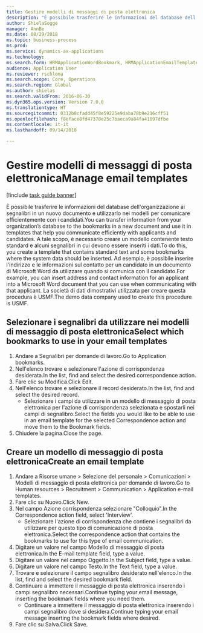 ```yaml
--- 
title: Gestire modelli di messaggi di posta elettronica
description: "È possibile trasferire le informazioni del database dell'organizzazione ai segnalibri in un nuovo documento e utilizzarlo nei modelli per comunicare efficientemente con i candidati."
author: ShielaSogge
manager: AnnBe
ms.date: 08/29/2018
ms.topic: business-process
ms.prod: 
ms.service: dynamics-ax-applications
ms.technology: 
ms.search.form: HRMApplicationWordBookmark, HRMApplicationEmailTemplate
audience: Application User
ms.reviewer: rschloma
ms.search.scope: Core, Operations
ms.search.region: Global
ms.author: shielas
ms.search.validFrom: 2016-06-30
ms.dyn365.ops.version: Version 7.0.0
ms.translationtype: HT
ms.sourcegitcommit: 0312b8cfadd45f8e59225e9daba78b9e216cff51
ms.openlocfilehash: f8eface8fd47378e25c7baeca9a84fa41097dfbe
ms.contentlocale: it-it
ms.lasthandoff: 09/14/2018

---
```

# <a name="manage-email-templates"></a><span data-ttu-id="9b86c-103">Gestire modelli di messaggi di posta elettronica</span><span class="sxs-lookup"><span data-stu-id="9b86c-103">Manage email templates</span></span>

[!include [task guide banner](../../includes/task-guide-banner.md)]

<span data-ttu-id="9b86c-104">È possibile trasferire le informazioni del database dell'organizzazione ai segnalibri in un nuovo documento e utilizzarlo nei modelli per comunicare efficientemente con i candidati.</span><span class="sxs-lookup"><span data-stu-id="9b86c-104">You can transfer information from your organization’s database to the bookmarks in a new document and use it in templates that help you communicate efficiently with applicants and candidates.</span></span> <span data-ttu-id="9b86c-105">A tale scopo, è necessario creare un modello contenente testo standard e alcuni segnalibri in cui devono essere inseriti i dati.</span><span class="sxs-lookup"><span data-stu-id="9b86c-105">To do this, you create a template that contains standard text and some bookmarks where the system data should be inserted.</span></span> <span data-ttu-id="9b86c-106">Ad esempio, è possibile inserire l'indirizzo e le informazioni sul contatto per un candidato in un documento di Microsoft Word da utilizzare quando si comunica con il candidato.</span><span class="sxs-lookup"><span data-stu-id="9b86c-106">For example, you can insert address and contact information for an applicant into a Microsoft Word document that you can use when communicating with that applicant.</span></span> <span data-ttu-id="9b86c-107">La società di dati dimostrativi utilizzata per creare questa procedura è USMF.</span><span class="sxs-lookup"><span data-stu-id="9b86c-107">The demo data company used to create this procedure is USMF.</span></span>


## <a name="select-which-bookmarks-to-use-in-your-email-templates"></a><span data-ttu-id="9b86c-108">Selezionare i segnalibri da utilizzare nei modelli di messaggio di posta elettronica</span><span class="sxs-lookup"><span data-stu-id="9b86c-108">Select which bookmarks to use in your email templates</span></span>
1. <span data-ttu-id="9b86c-109">Andare a Segnalibri per domande di lavoro.</span><span class="sxs-lookup"><span data-stu-id="9b86c-109">Go to Application bookmarks.</span></span>
2. <span data-ttu-id="9b86c-110">Nell'elenco trovare e selezionare l'azione di corrispondenza desiderata.</span><span class="sxs-lookup"><span data-stu-id="9b86c-110">In the list, find and select the desired correspondence action.</span></span>
3. <span data-ttu-id="9b86c-111">Fare clic su Modifica.</span><span class="sxs-lookup"><span data-stu-id="9b86c-111">Click Edit.</span></span>
4. <span data-ttu-id="9b86c-112">Nell'elenco trovare e selezionare il record desiderato.</span><span class="sxs-lookup"><span data-stu-id="9b86c-112">In the list, find and select the desired record.</span></span>
    * <span data-ttu-id="9b86c-113">Selezionare i campi da utilizzare in un modello di messaggio di posta elettronica per l'azione di corrispondenza selezionata e spostarli nei campi di segnalibro.</span><span class="sxs-lookup"><span data-stu-id="9b86c-113">Select the fields you would like to be able to use in an email template for the selected Correspondence action and move them to the Bookmark fields.</span></span>  
5. <span data-ttu-id="9b86c-114">Chiudere la pagina.</span><span class="sxs-lookup"><span data-stu-id="9b86c-114">Close the page.</span></span>

## <a name="create-an-email-template"></a><span data-ttu-id="9b86c-115">Creare un modello di messaggio di posta elettronica</span><span class="sxs-lookup"><span data-stu-id="9b86c-115">Create an email template</span></span>
1. <span data-ttu-id="9b86c-116">Andare a Risorse umane > Selezione del personale > Comunicazioni > Modelli di messaggio di posta elettronica per domande di lavoro.</span><span class="sxs-lookup"><span data-stu-id="9b86c-116">Go to Human resources > Recruitment > Communication > Application e-mail templates.</span></span>
2. <span data-ttu-id="9b86c-117">Fare clic su Nuovo.</span><span class="sxs-lookup"><span data-stu-id="9b86c-117">Click New.</span></span>
3. <span data-ttu-id="9b86c-118">Nel campo Azione corrispondenza selezionare "Colloquio".</span><span class="sxs-lookup"><span data-stu-id="9b86c-118">In the Correspondence action field, select 'Interview'.</span></span>
    * <span data-ttu-id="9b86c-119">Selezionare l'azione di corrispondenza che contiene i segnalibri da utilizzare per questo tipo di comunicazione di posta elettronica.</span><span class="sxs-lookup"><span data-stu-id="9b86c-119">Select the correspondence action that contains the bookmarks to use for this type of email communication.</span></span>  
4. <span data-ttu-id="9b86c-120">Digitare un valore nel campo Modello di messaggio di posta elettronica.</span><span class="sxs-lookup"><span data-stu-id="9b86c-120">In the E-mail template field, type a value.</span></span>
5. <span data-ttu-id="9b86c-121">Digitare un valore nel campo Oggetto.</span><span class="sxs-lookup"><span data-stu-id="9b86c-121">In the Subject field, type a value.</span></span>
6. <span data-ttu-id="9b86c-122">Digitare un valore nel campo Testo.</span><span class="sxs-lookup"><span data-stu-id="9b86c-122">In the Text field, type a value.</span></span>
7. <span data-ttu-id="9b86c-123">Trovare e selezionare il campo segnalibro desiderato nell'elenco.</span><span class="sxs-lookup"><span data-stu-id="9b86c-123">In the list, find and select the desired bookmark field.</span></span>
8. <span data-ttu-id="9b86c-124">Continuare a immettere il messaggio di posta elettronica inserendo i campi segnalibro necessari.</span><span class="sxs-lookup"><span data-stu-id="9b86c-124">Continue typing your email message, inserting the bookmark fields where you need them.</span></span>
    * <span data-ttu-id="9b86c-125">Continuare a immettere il messaggio di posta elettronica inserendo i campi segnalibro dove si desidera.</span><span class="sxs-lookup"><span data-stu-id="9b86c-125">Continue typing your email message inserting the bookmark fields where desired.</span></span>  
9. <span data-ttu-id="9b86c-126">Fare clic su Salva.</span><span class="sxs-lookup"><span data-stu-id="9b86c-126">Click Save.</span></span>


